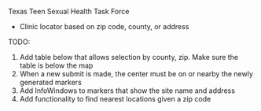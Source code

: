 Texas Teen Sexual Health Task Force

- Clinic locator based on zip code, county, or address


TODO:
1. Add table below that allows selection by county, zip. Make sure the table is below the map
2. When a new submit is made, the center must be on or nearby the newly generated markers
3. Add InfoWindows to markers that show the site name and address
4. Add functionality to find nearest locations given a zip code
